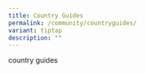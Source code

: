 ```yaml
---
title: Country Guides
permalink: /community/countryguides/
variant: tiptap
description: ""
---
```

<p>country guides</p>
